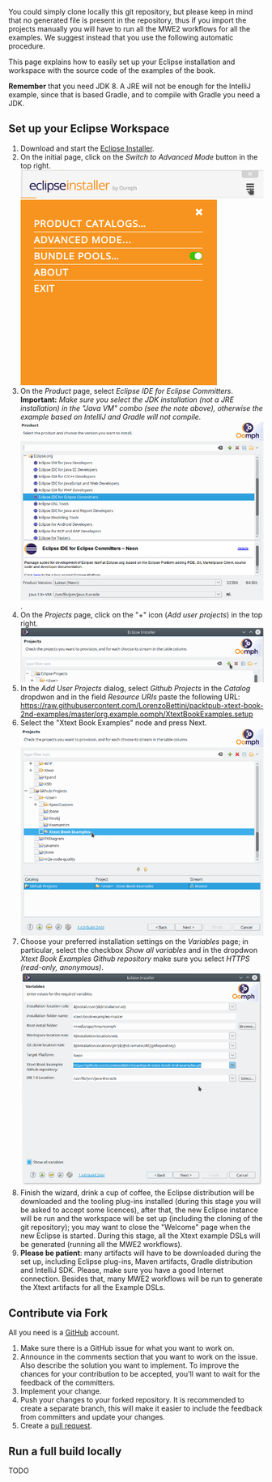 You could simply clone locally this git repository, but please keep in mind that no generated file is present in the repository, thus if you import the projects manually you will have to run all the MWE2 workflows for all the examples.  We suggest instead that you use the following automatic procedure.

This page explains how to easily set up your Eclipse installation and workspace with the  source code of the examples of the book.

**Remember** that you need JDK 8.  A JRE will not be enough for the IntelliJ example, since that is based Gradle, and to compile with Gradle you need a JDK.

## Set up your Eclipse Workspace
1. Download and start the [Eclipse Installer](https://wiki.eclipse.org/Eclipse_Oomph_Installer).
2. On the initial page, click on the *Switch to Advanced Mode* button in the top right.
![Oomph switch to advanced mode](oomph-switch-advanced-mode.png "Switch to Advanced Mode") 
![Oomph switch to advanced mode](oomph-switch-advanced-mode1.png "Switch to Advanced Mode") 
3. On the *Product* page, select *Eclipse IDE for Eclipse Committers*. **Important:** _Make sure you select the JDK installation (not a JRE installation) in the "Java VM" combo (see the note above), otherwise the example based on IntelliJ and Gradle will not compile._
![Oomph select product](oomph-select-product.png "Select product").
4. On the *Projects* page, click on the "+" icon (*Add user projects*) in the top right.
![Add user projects](oomph-add-user-project.png "Add user projects") 
5. In the *Add User Projects* dialog, select *Github Projects* in the *Catalog* dropdwon and in the field *Resource URIs* paste the following URL: https://raw.githubusercontent.com/LorenzoBettini/packtpub-xtext-book-2nd-examples/master/org.example.oomph/XtextBookExamples.setup
6. Select the "Xtext Book Examples" node and press Next.
![Select project](oomph-select-project.png "Select project") 
7. Choose your preferred installation settings on the *Variables* page; in particular, select the checkbox *Show all variables* and in the dropdwon *Xtext Book Examples Github repository* make sure you select *HTTPS (read-only, anonymous)*.
![Variables](oomph-variables.png "Variables") 
8. Finish the wizard, drink a cup of coffee, the Eclipse distribution will be downloaded and the tooling plug-ins installed (during this stage you will be asked to accept some licences), after that, the new Eclipse instance will be run and the workspace will be set up (including the cloning of the git repository); you may want to close the "Welcome" page when the new Eclipse is started.  During this stage, all the Xtext example DSLs will be generated (running all the MWE2 workflows).
9. **Please be patient**: many artifacts will have to be downloaded during the set up, including Eclipse plug-ins, Maven artifacts, Gradle distribution and IntelliJ SDK. Please, make sure you have a good Internet connection. Besides that, many MWE2 workflows will be run to generate the Xtext artifacts for all the Example DSLs.

## Contribute via Fork
All you need is a [GitHub](https://github.com/) account.

 1. Make sure there is a GitHub issue for what you want to work on.
 2. Announce in the comments section that you want to work on the issue. Also describe the solution you want to implement. To improve the chances for your contribution to be accepted, you'll want to wait for the feedback of the committers.
 3. Implement your change.
 4. Push your changes to your forked repository. It is recommended to create a separate branch, this will make it easier to include the feedback from committers and update your changes.
 5. Create a [pull request](https://help.github.com/articles/using-pull-requests/).

## Run a full build locally

TODO

